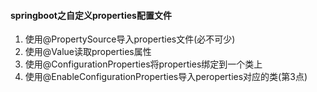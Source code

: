 #### springboot之自定义properties配置文件

1. 使用@PropertySource导入properties文件(必不可少)
2. 使用@Value读取properties属性
3. 使用@ConfigurationProperties将properties绑定到一个类上
4. 使用@EnableConfigurationProperties导入peroperties对应的类(第3点)